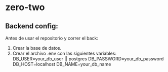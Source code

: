 # zero-two
## Backend config:
Antes de usar el repositorio y correr el back:
1. Crear la base de datos.
2. Crear el archivo .env con las siguientes variables:
DB_USER=your_db_user || postgres
DB_PASSWORD=your_db_password
DB_HOST=localhost
DB_NAME=your_db_name

